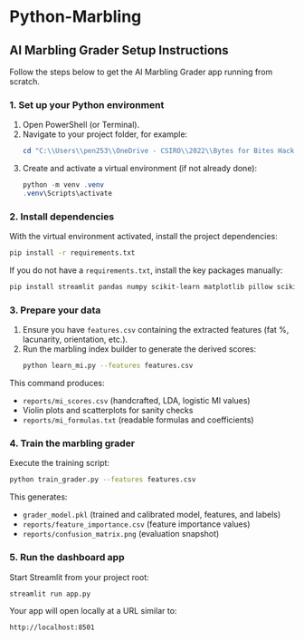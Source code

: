 # Python-Marbling

## AI Marbling Grader Setup Instructions

Follow the steps below to get the AI Marbling Grader app running from scratch.

### 1. Set up your Python environment

1. Open PowerShell (or Terminal).
2. Navigate to your project folder, for example:
   ```powershell
   cd "C:\\Users\\pen253\\OneDrive - CSIRO\\2022\\Bytes for Bites Hackathon\\Python-Marbling"
   ```
3. Create and activate a virtual environment (if not already done):
   ```powershell
   python -m venv .venv
   .venv\Scripts\activate
   ```

### 2. Install dependencies

With the virtual environment activated, install the project dependencies:

```bash
pip install -r requirements.txt
```

If you do not have a `requirements.txt`, install the key packages manually:

```bash
pip install streamlit pandas numpy scikit-learn matplotlib pillow scikit-image joblib
```

### 3. Prepare your data

1. Ensure you have `features.csv` containing the extracted features (fat %, lacunarity, orientation, etc.).
2. Run the marbling index builder to generate the derived scores:
   ```bash
   python learn_mi.py --features features.csv
   ```

This command produces:
- `reports/mi_scores.csv` (handcrafted, LDA, logistic MI values)
- Violin plots and scatterplots for sanity checks
- `reports/mi_formulas.txt` (readable formulas and coefficients)

### 4. Train the marbling grader

Execute the training script:

```bash
python train_grader.py --features features.csv
```

This generates:
- `grader_model.pkl` (trained and calibrated model, features, and labels)
- `reports/feature_importance.csv` (feature importance values)
- `reports/confusion_matrix.png` (evaluation snapshot)

### 5. Run the dashboard app

Start Streamlit from your project root:

```bash
streamlit run app.py
```

Your app will open locally at a URL similar to:

```
http://localhost:8501
```
